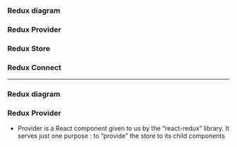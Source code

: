 ### Redux diagram
### Redux Provider
### Redux Store
### Redux Connect


----------------------------------------------------------------------

### Redux diagram


### Redux Provider

* Provider is a React component given to us by the “react-redux” library. It serves just one purpose : to “provide” the store to its child components
